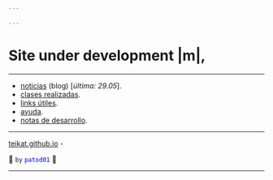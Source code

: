 ```yaml
---

---
```


<link rel="icon" href="etc/icon.png">

# Site under development |m|,

---

- [noticias][] (blog) [*última: 29.05*]<span oncopy="aww()">.</span>
- [clases realizadas][clases].
- [links útiles][links].
- [ayuda][].
- [notas de desarrollo][dev].

---

[teikat.github.io][teikat] - <span id="herobrine"></span>

:ghost: `by` <span style="color: blue;">`patod01`</span> :ghost:

[teikat]: https://teikat.github.io

---

[noticias]: notice
[clases]: clases.md
[links]: links.md
[ayuda]: help
[dev]: dev

<script type="text/javascript" src="/herobrine.js"></script>
